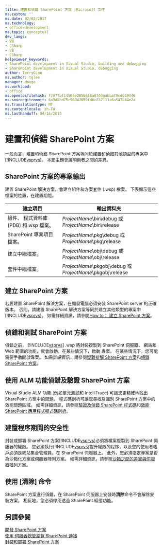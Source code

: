 ```yaml
---
title: 建置和偵錯 SharePoint 方案 |Microsoft 文件
ms.custom: ''
ms.date: 02/02/2017
ms.technology:
- office-development
ms.topic: conceptual
dev_langs:
- VB
- CSharp
- VB
- CSharp
helpviewer_keywords:
- SharePoint development in Visual Studio, building and debugging
- SharePoint development in Visual Studio, debugging
author: TerryGLee
ms.author: tglee
manager: douge
ms.workload:
- office
ms.openlocfilehash: f797fbf14504e2856616a0709aabba70cd639446
ms.sourcegitcommit: 6a9d5bd75e50947659fd6c837111a6a547884e2a
ms.translationtype: MT
ms.contentlocale: zh-TW
ms.lasthandoff: 04/16/2018
---
```

# <a name="building-and-debugging-sharepoint-solutions"></a>建置和偵錯 SharePoint 方案
  一般而言，建置和偵錯 SharePoint 方案等同於建置和偵錯其他類型的專案中[!INCLUDE[vsprvs](../sharepoint/includes/vsprvs-md.md)]。 本節主題會說明兩者之間的差異。  
  
## <a name="project-output-for-sharepoint-solutions"></a>SharePoint 方案的專案輸出  
 建置 SharePoint 解決方案，會建立組件和方案套件 (.wsp) 檔案。 下表顯示這些檔案的位置，在建置期間。  
  
|建立項目|輸出資料夾|  
|----------------|-------------------|  
|組件、 程式資料庫 (PDB) 和.wsp 檔案。|*ProjectName*\bin\debug 或*ProjectName*\bin\release|  
|SharePoint 專案項目檔案。|*ProjectName*\pkg\debug 或*ProjectName*\pkg\release|  
|建立中繼檔案。|*ProjectName*\obj\debug 或*ProjectName*\obj\release|  
|套件中繼檔案。|*ProjectName*\pkgobj\debug 或*ProjectName*\pkgobj\release|  
  
## <a name="building-sharepoint-solutions"></a>建立 SharePoint 方案  
 若要建置 SharePoint 解決方案，在開發電腦必須安裝 SharePoint server 的正確版本。 否則，請建置 SharePoint 解決方案等同於建立其他類型的專案中[!INCLUDE[vsprvs](../sharepoint/includes/vsprvs-md.md)]。 如需詳細資訊，請參閱[How to： 建立 SharePoint 方案](../sharepoint/how-to-build-sharepoint-solutions.md)。  
  
## <a name="debugging-and-testing-sharepoint-solutions"></a>偵錯和測試 SharePoint 方案  
 偵錯之前， [!INCLUDE[vsprvs](../sharepoint/includes/vsprvs-md.md)] .wsp 將封裝複製到 SharePoint 伺服器、 網站和 Web 範圍的功能，就會啟動，在某些情況下，啟動 專案。 在某些情況下，您可能需要手動開啟專案。 如需詳細資訊，請參閱[疑難排解 SharePoint 方案](../sharepoint/troubleshooting-sharepoint-solutions.md)和[偵錯 SharePoint 方案](../sharepoint/debugging-sharepoint-solutions.md)。  
  
## <a name="debugging-and-verifying-sharepoint-solutions-by-using-alm-features"></a>使用 ALM 功能偵錯及驗證 SharePoint 方案  
 Visual Studio ALM 功能 (例如單元測試和 IntelliTrace) 可讓您更精確地找出 SharePoint 方案中的問題。 程式碼剖析可讓您尋找及識別 SharePoint 方案中的效能問題區域。 如需詳細資訊，請參閱[驗證及偵錯 SharePoint 程式碼](../sharepoint/verifying-and-debugging-sharepoint-code.md)和[效能 SharePoint 應用程式程式碼剖析](../sharepoint/profiling-the-performance-of-sharepoint-applications.md)。  
  
## <a name="security-during-the-build-process"></a>建置程序期間的安全性  
 封裝或部署 SharePoint 方案[!INCLUDE[vsprvs](../sharepoint/includes/vsprvs-md.md)]必須將檔案複製到 SharePoint 伺服器的權限。 您必須執行[!INCLUDE[vsprvs](../sharepoint/includes/vsprvs-md.md)]提升權限的程序，以及您的使用者帳戶必須是網站集合管理員，在 SharePoint 伺服器上。 此外，您必須指定專案是否為沙箱化方案或伺服器陣列方案。 如需詳細資訊，請參閱[沙箱之間的差異與伺服器陣列方案](../sharepoint/differences-between-sandboxed-and-farm-solutions.md)。  
  
## <a name="using-the-clean-command"></a>使用 [清除] 命令  
 SharePoint 方案進行偵錯，在 SharePoint 伺服器上安裝時**清除**命令不會解除安裝方案。 相反地，您必須停用透過 SharePoint 組態功能。  
  
## <a name="see-also"></a>另請參閱  
 [開發 SharePoint 方案](../sharepoint/developing-sharepoint-solutions.md)   
 [使用 伺服器總管瀏覽 SharePoint 連接](../sharepoint/browsing-sharepoint-connections-using-server-explorer.md)   
 [封裝和部署 SharePoint 方案](../sharepoint/packaging-and-deploying-sharepoint-solutions.md)  
  
  